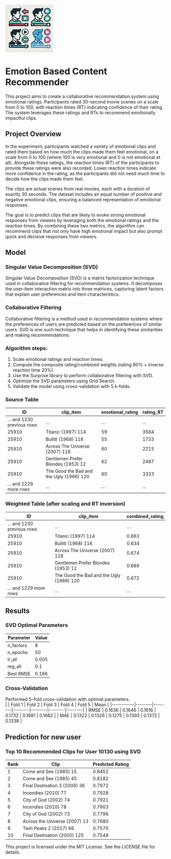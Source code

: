 <img src="icon.webp" width="150" alt="alt text">

# Emotion Based Content Recommender

This project aims to create a collaborative recommendation system using emotional ratings. Participants rated 30-second movie scenes on a scale from 0 to 100, with reaction times (RT) indicating confidence of their rating. The system leverages these ratings and RTs to recommend emotionally impactful clips.

## Project Overview
In the experiment, participants watched a variety of emotional clips and rated them based on how much the clips made them feel emotional, on a scale from 0 to 100 (where 100 is very emotional and 0 is not emotional at all). Alongside these ratings, the reaction times (RT) of the participants to provide these ratings were also recorded. Lower reaction times indicate more confidence in the rating, as the participants did not need much time to decide how the clips made them feel.   

The clips are actual scenes from real movies, each with a duration of exactly 30 seconds. The dataset includes an equal number of positive and negative emotional clips, ensuring a balanced representation of emotional responses.   

The goal is to predict clips that are likely to evoke strong emotional responses from viewers by leveraging both the emotional ratings and the reaction times. By combining these two metrics, the algorithm can recommend clips that not only have high emotional impact but also prompt quick and decisive responses from viewers.   

## Model
### Singular Value Decomposition (SVD)    

Singular Value Decomposition (SVD) is a matrix factorization technique used in collaborative filtering for recommendation systems. It decomposes the user-item interaction matrix into three matrices, capturing latent factors that explain user preferences and item characteristics.   

### Collaborative Filtering
Collaborative filtering is a method used in recommendation systems where the preferences of users are predicted based on the preferences of similar users. SVD is one such technique that helps in identifying these similarities and making recommendations.  

### Algorithm steps:
1. Scale emotional ratings and reaction times.   
2. Compute the composite rating/combined weights (rating 80% + inverse reaction time 20%).   
3. Use the Surprise library to perform collaborative filtering with SVD.   
4. Optimize the SVD parameters using Grid Search.   
5. Validate the model using cross-validation with 5 k-folds.   

### Source Table

|             ID             |                clip_item                 | emotional_rating | rating_RT |
|----------------------------|------------------------------------------|------------------|-----------|
| ... and 1230 previous rows |                   ...                    |       ...        |    ...    |
|           25910            |            Titanic (1997) 114            |        59        |   3584    |
|           25910            |            Bullitt (1968) 116            |        55        |   1733    |
|           25910            |      Across The Universe (2007) 118      |        60        |   2215    |
|           25910            |    Gentlemen Prefer Blondes (1953) 12    |        62        |   2487    |
|           25910            | The Good the Bad and the Ugly (1966) 120 |        60        |   3333    |
|   ... and 1229 more rows   |                   ...                    |       ...        |    ...    |


### Weighted Table (after scaling and RT inversion)

|             ID             |                clip_item                 | combined_rating |
|----------------------------|------------------------------------------|-----------------|
| ... and 1230 previous rows |                   ...                    |       ...       |
|           25910            |            Titanic (1997) 114            |      0.663      |
|           25910            |            Bullitt (1968) 116            |      0.634      |
|           25910            |      Across The Universe (2007) 118      |      0.674      |
|           25910            |    Gentlemen Prefer Blondes (1953) 12    |      0.689      |
|           25910            | The Good the Bad and the Ugly (1966) 120 |      0.672      |
|   ... and 1229 more rows   |                   ...                    |       ...       |


## Results

### SVD Optimal Parameters
| Parameter | Value |
|-----------|-------|
| n_factors |   8   |
| n_epochs  |  50   |
|  lr_all   | 0.005 |
|  reg_all  |  0.1  |
| Best RMSE | 0.166 |

### Cross-Validation
Performed 5-fold cross-validation with optimal parameters.   
|           | Fold 1 | Fold 2 | Fold 3 | Fold 4 | Fold 5 |  Mean  |
|-----------|--------|--------|--------|--------|--------|--------|
| RMSE      | 0.1636 | 0.1646 | 0.1616 | 0.1732 | 0.1681 | 0.1662 |
| MAE       | 0.1322 | 0.1326 | 0.1275 | 0.1393 | 0.1372 | 0.1338 |

## Prediction for new user

### Top 10 Recommended Clips for User 10130 using SVD
| Rank |             Clip              | Predicted Rating |
|------|-------------------------------|------------------|
|  1   |    Come and See (1985) 15     |      0.8452      |
|  2   |    Come and See (1985) 45     |      0.8182      |
|  3   | Final Destination 3 (2006) 36 |      0.7972      |
|  4   |      Incendies (2010) 77      |      0.7928      |
|  5   |     City of God (2002) 74     |      0.7921      |
|  6   |      Incendies (2010) 78      |      0.7903      |
|  7   |     City of God (2002) 73     |      0.7796      |
|  8   | Across the Universe (2007) 13 |      0.7680      |
|  9   |    Twin Peaks 2 (2017) 66     |      0.7570      |
|  10  | Final Destination (2000) 125  |      0.7548      |


This project is licensed under the MIT License. See the LICENSE file for details.
